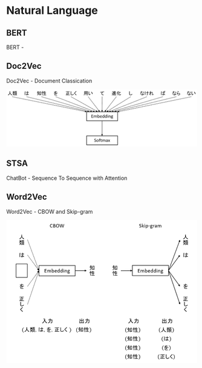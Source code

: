# Natural Language

## BERT

BERT - 

## Doc2Vec

Doc2Vec - Document Classication

<img src="Doc2Vec/doc2vec.png">

## STSA

ChatBot - Sequence To Sequence with Attention

## Word2Vec

Word2Vec - CBOW and Skip-gram

<img src="Word2Vec/word2vec.png">
